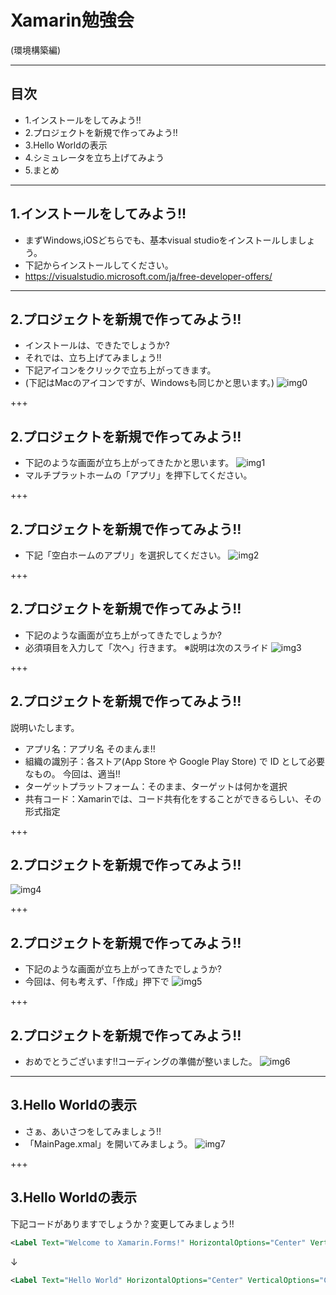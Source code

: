 # Xamarin勉強会
(環境構築編)

---
## 目次

* 1.インストールをしてみよう!!
* 2.プロジェクトを新規で作ってみよう!!
* 3.Hello Worldの表示
* 4.シミュレータを立ち上げてみよう
* 5.まとめ
---

## 1.インストールをしてみよう!!
* まずWindows,iOSどちらでも、基本visual studioをインストールしましょう。
* 下記からインストールしてください。
* https://visualstudio.microsoft.com/ja/free-developer-offers/

---
## 2.プロジェクトを新規で作ってみよう!!

* インストールは、できたでしょうか?
* それでは、立ち上げてみましょう!!
* 下記アイコンをクリックで立ち上がってきます。
* (下記はMacのアイコンですが、Windowsも同じかと思います。)
![img0](image/img0.png)

+++
## 2.プロジェクトを新規で作ってみよう!!

* 下記のような画面が立ち上がってきたかと思います。
![img1](image/img1.png)
* マルチプラットホームの「アプリ」を押下してください。

+++
## 2.プロジェクトを新規で作ってみよう!!
* 下記「空白ホームのアプリ」を選択してください。
![img2](image/img2.png)

+++
## 2.プロジェクトを新規で作ってみよう!!
* 下記のような画面が立ち上がってきたでしょうか?
* 必須項目を入力して「次へ」行きます。 ※説明は次のスライド
![img3](image/img3.png)

+++
## 2.プロジェクトを新規で作ってみよう!!
説明いたします。
* アプリ名：アプリ名 そのまんま!!
* 組織の識別子：各ストア(App Store や Google Play Store) で ID として必要なもの。
今回は、適当!!
* ターゲットプラットフォーム：そのまま、ターゲットは何かを選択
* 共有コード：Xamarinでは、コード共有化をすることができるらしい、その形式指定

+++
## 2.プロジェクトを新規で作ってみよう!!
![img4](image/img4.png)

+++
## 2.プロジェクトを新規で作ってみよう!!
* 下記のような画面が立ち上がってきたでしょうか?
* 今回は、何も考えず、「作成」押下で
![img5](image/img5.png)

+++
## 2.プロジェクトを新規で作ってみよう!!
* おめでとうございます!!コーディングの準備が整いました。
![img6](image/img6.png)

---
## 3.Hello Worldの表示
* さぁ、あいさつをしてみましょう!!
* 「MainPage.xmal」を開いてみましょう。
![img7](image/img7.png)

+++
## 3.Hello Worldの表示
下記コードがありますでしょうか？変更してみましょう!!
```xml
<Label Text="Welcome to Xamarin.Forms!" HorizontalOptions="Center" VerticalOptions="CenterAndExpand" />
```
↓
```xml
<Label Text="Hello World" HorizontalOptions="Center" VerticalOptions="CenterAndExpand" />
```